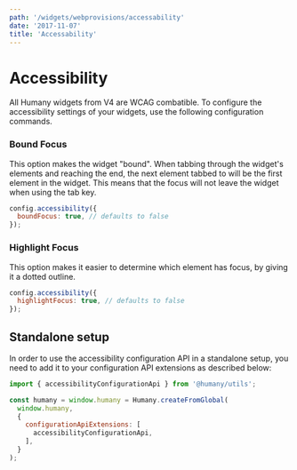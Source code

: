 ```yaml
---
path: '/widgets/webprovisions/accessability'
date: '2017-11-07'
title: 'Accessability'
---
```


# Accessibility
All Humany widgets from V4 are WCAG combatible. To configure the accessibility settings of your widgets, use the following configuration commands.

### Bound Focus
This option makes the widget "bound". When tabbing through the widget's elements and reaching the end, the next element tabbed to will be the first element in the widget.
This means that the focus will not leave the widget when using the tab key.

```javascript
config.accessibility({
  boundFocus: true, // defaults to false
});
```

### Highlight Focus
This option makes it easier to determine which element has focus, by giving it a dotted outline.

```javascript
config.accessibility({
  highlightFocus: true, // defaults to false
});
```

## Standalone setup
In order to use the accessibility configuration API in a standalone setup, you need to add it to your configuration API extensions as described below:

```javascript
import { accessibilityConfigurationApi } from '@humany/utils';

const humany = window.humany = Humany.createFromGlobal(
  window.humany, 
  { 
    configurationApiExtensions: [
      accessibilityConfigurationApi,
    ],
  }
);
```
